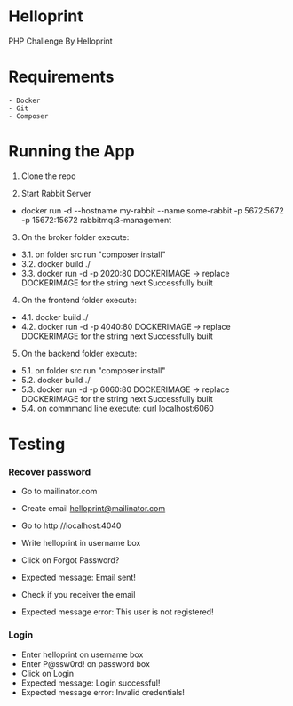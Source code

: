 # Helloprint
PHP Challenge By Helloprint
# Requirements
	- Docker
	- Git
    - Composer

# Running the App

1. Clone the repo

2. Start Rabbit Server
* docker run -d --hostname my-rabbit --name some-rabbit -p 5672:5672 -p 15672:15672 rabbitmq:3-management

3. On the broker folder execute:
* 3.1. on folder src run "composer install"
* 3.2. docker build ./ 
* 3.3. docker run -d -p 2020:80 DOCKERIMAGE -> replace DOCKERIMAGE for the string next Successfully built

4. On the frontend folder execute:
* 4.1. docker build ./
* 4.2. docker run -d -p 4040:80 DOCKERIMAGE -> replace DOCKERIMAGE for the string next Successfully built

5. On the backend folder execute:
* 5.1. on folder src run "composer install"
* 5.2. docker build ./
* 5.3. docker run -d -p 6060:80 DOCKERIMAGE -> replace DOCKERIMAGE for the string next Successfully built
* 5.4. on commmand line execute: curl localhost:6060

# Testing

### Recover password 
* Go to mailinator.com  
* Create email helloprint@mailinator.com 
* Go to http://localhost:4040
* Write helloprint in username box
* Click on Forgot Password? 
* Expected message: Email sent!
* Check if you receiver the email

* Expected message error: This user is not registered!

### Login
* Enter helloprint on username box
* Enter P@ssw0rd! on password box
* Click on Login
* Expected message: Login successful!
* Expected message error: Invalid credentials!


